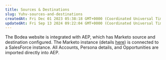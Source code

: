 ```yaml
---
title: Sources & Destinations
slug: Yuhv-sources-and-destinations
createdAt: Fri Dec 01 2023 05:38:18 GMT+0000 (Coordinated Universal Time)
updatedAt: Fri Sep 13 2024 09:22:04 GMT+0000 (Coordinated Universal Time)
---
```


The Bodea website is integrated with AEP, which has Marketo source and destination configured. The Marketo instance (details [here](https://wiki.corp.adobe.com/display/demosystem/Marketo+Shared+instance+for+Adobe+Demo+System+Shared+org)) is connected to a SalesForce instance. All Accounts, Persona details, and Opportunities are imported directly into AEP.


